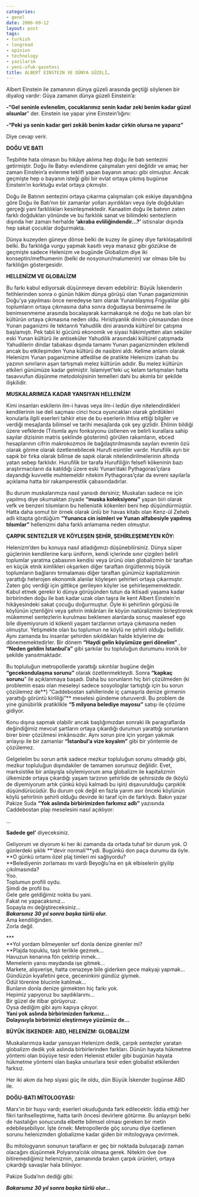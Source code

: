 ```yaml
---
categories:
- genel
date: 2006-09-12
layout: post
tags:
- turkish
- longread
- opinion
- technology
- yazilarim
- yeni-ufuk-gazetesi
title: ALBERT EINSTEIN VE DÜNYA GÜZELİ…
---
```


Albert Einstein ile zamanının dünya güzeli arasında geçtiği söylenen bir diyalog vardır: Güya zamanın dünya güzeli Einstein’a:

**\-“Gel seninle evlenelim, çocuklarımız senin kadar zeki benim kadar güzel olsunlar**” der. Einstein ise yapar yine Einstein’lığını:

**\-“Peki ya senin kadar geri zekâlı benim kadar çirkin olursa ne yaparız”**

Diye cevap verir.

**DOĞU VE BATI**

Teşbihte hata olmasın bu hikâye aklıma hep doğu ile batı sentezini getirmiştir. Doğu ile Batıyı evlendirme çalışmaları yeni değildir ve amaç her zaman Einstein’a evlenme teklifi yapan bayanın amacı gibi olmuştur. Ancak geçmişte hep o bayanın isteği gibi bir evlat ortaya çıkmış bugünse Einstein’ın korktuğu evlat ortaya çıkmıştır.

Doğu ile Batının sentezini ortaya çıkarma çalışmaları çok eskiye dayandığına göre Doğu ile Batı’nın bir zamanlar yolları ayırdıkları veya öyle doğdukları gerçeği yani farklılıkları kesinleşmektedir. Kanaatim doğu ile batının zaten farklı doğdukları yönünde ve bu farklılık sanat ve bilimdeki sentezlerin dışında her zaman herhalde **‘akraba evliliğindendir...?’** istisnalar dışında hep sakat çocuklar doğurmakta.

Dünya kuzeyden güneye dönse belki de kuzey ile güney diye farklılaşabilirdi belki. Bu farklılığa vurgu yapmak kasıtlı veya manasız gibi gözükse de geçmişte sadece Helenizm ve bugünde Globalizm diye iki konseptin/mefhumenin (belki de nosyonun/malumenin) var olması bile bu farklılığın göstergesidir.

**HELLENİZM VE GLOBALİZM**

Bu farkı kabul ediyorsak düşünmeye devam edebiliriz: Büyük İskenderin fetihlerinden sonra o günün hâkim dünya görüşü olan Yunan paganizminin Doğu’ya yayılması önce neredeyse tam olarak Yunanlılaşmış Frigyalılar gibi toplumların ortaya çıkmasına daha sonra doğudaysa benimseme ile benimsenmeme arasında bocalayarak karmakarışık ne doğu ne batı olan bir kültürün ortaya çıkmasına neden oldu. Hıristiyanlık dininin çıkmasından önce Yunan paganizmi ile tektanrılı Yahudilik dini arasında kültürel bir çatışma başlamıştı. Pek tabii ki gücünü ekonomik ve siyasi hâkimiyetten alan seküler eski Yunan kültürü ile antiseküler Yahudilik arasındaki kültürel çatışmada Yahudilerin dindar tabakası dışında tamamı Yunan paganizminden etkilendi ancak bu etkileşimden Yuna kültürü de nasibini aldı. Kelime anlamı olarak Helenizm Yunan paganizmine atfedilse de pratikte Helenizm izahatı bu yazının sınırların aşan tartışmalı melez kültürün adıdır. Bu melez kültürün etkileri günümüze kadar gelmiştir. İslamiyet’teki uç kelam tartışmaları hatta tasavvufun düşünme metodolojisinin temelleri dahi bu akımla bir şekilde ilişkilidir.

**MUSKALARIMIZA KADAR YANSIYAN HELLENİZM**

Kimi insanları eskilerin ilm-i havas veya ilm-i ledün diye nitelendirdikleri kendilerinin ise deli saçması cinci hoca oyuncakları olarak gördükleri konularla ilgili eserleri tahkir etse de bu eserlerin ihtiva ettiği bilgiler ve verdiği mesajlarda bilimsel ve tarihi mesajlarda çok şey gizlidir. Ehlinin bildiği üzere vefklerde (Tılsımla aynı fonksiyonu üstlenen ve belirli kurallara sahip sayılar dizisinin matris şeklinde gösterimi) görülen rakamların, ebced hesaplarının cifrin makrokozmos ile bağdaştırılmasında sayıları evrenin özü olarak görme olarak özetlenebilecek Hurufi esintiler vardır. Hurufilik ayrı bir sapık bir fırka olarak bilinse de sapık olarak nitelendirilmelerinin altında yatan sebep farklıdır. Hurufilik bir tarafa Hurufiliğin felsefi kökeninin bazı araştırmacıların da katıldığı üzere eski Yunan’daki Pythagoras’çılara dayandığı kuvvetle muhtemeldir nitekim Pythagoras’çılar da evreni sayılarla açıklama hatta bir rakamperestlik çabasındadırlar.

Bu durum muskalarımıza nasıl yansıdı dersiniz; Muskaları sadece ne için yapılmış diye okumaktan ziyade **“muska koleksiyonu”** yapan biri olarak vefk ve benzeri tılsımların bu hellenistik kökenleri beni hep düşündürmüştür. Hatta daha somut bir örnek olarak ünlü bir havas kitabı olan Kenz-ül Zeheb adlı kitapta gördüğüm **“Yunanca cin isimleri ve Yunan alfabesiyle yapılmış tılsımlar”** hellenizmi daha farklı anlamama neden olmuştur.

**ÇARPIK SENTEZLER VE KÖYLEŞEN ŞEHİR, ŞEHİRLEŞEMEYEN KÖY:**

Helenizm’den bu konuya nasıl atladığımızı düşünebilirsiniz. Dünya süper güçlerinin kendilerine karşı üniform, kendi içlerinde sınır çizgileri belirli toplumlar yaratma çabasının kendisi veya ürünü olan globalizmin bir taraftan en küçük etnik kimlikleri okşarken diğer taraftan örgütlenmiş büyük toplumların bağlarını tırmalaması diğer taraftan günümüz kapitalizminin yarattığı heterojen ekonomik alanlar köyleşen şehirleri ortaya çıkarmıştır. Zaten göç verdiği için gittikçe gerileyen köyler ise şehirleşememektedir. Kabul etmek gerekir ki dünya görüşünden tutun da iktisadi yaşama kadar birbirinden doğu ile batı kadar uzak olan taşra ile kent Albert Einstein’ın hikâyesindeki sakat çocuğu doğurmuştur. Öyle ki şehirlinin görgüsü ile köylünün içtenliğini veya şehrin imkânları ile köyün natüralizmini birleştirerek mükemmel sentezlerin kurulması beklenen alanlarda sonuç maalesef ego bile diyemiyorum id kökenli yaşam tarzlarının ortaya çıkmasına neden olmuştur. Yetişmekte olan bu toplumun ne köylü ne şehirli olduğu bellidir. Aynı zamanda bu insanlar şehirden sıkıldıkları halde köylerine de dönememektedirler. Bir dönem **“Haydi gelin köyümüze geri dönelim”** , **“Neden geldim İstanbul’a”** gibi şarkılar bu topluluğun durumunu ironik bir şekilde yansıtmaktadır.

Bu topluluğun metropollerde yarattığı sıkıntılar bugüne değin **“gecekondulaşma sorunu”** olarak özetlenmekteydi. Sonra **“kapkaç sorunu**” ile açıklanmaya başadı. Daha bu sorunların hiç biri çözülmeden (ki problemin esası olan meseleyi sadece sosyologlar tartıştığı için bu sorun çözülemez de**) “Caddebostan sahillerinde iç çamaşırla denize girmenin yarattığı görüntü kirliliği”** meselesi gündeme oturuverdi. Bu problem de yine günübirlik pratiklikle **“5 milyona belediye mayosu”** satışı ile çözüme gidiyor.

Konu dışına sapmak olabilir ancak başlığımızdan sonraki ilk paragraflarda değindiğimiz mevcut şartların ortaya çıkardığı durumun yarattığı sorunların birer birer çözülmesi imkânsızdır. Aynı sorun pire için yorgan yakmak anlayışı ile bir zamanlar **“İstanbul’a vize koyalım”** gibi bir yöntemle de çözülemez.

Gelgelelim bu sorun artık sadece mezkur topluluğun sorunu olmadığı gibi, mezkur topluluğun dışındakiler de tamamen sorunsuz değildir. Evet, marksistike bir anlayışla söylemiyorum ama globalizm ile kapitalizmin ülkemizde ortaya çıkardığı yaşam tarzının şehirlide de şehirsizde de (köylü de diyemiyorum artık çünkü köyü kalmadı bu işin) dışavurulduğu çarpıklık düşündürücüdür. Bu durum çok değil en fazla yarım asır önceki köylünün köylü şehirlinin şehirli olduğu devirde iki taraf için de farklıydı. Bakın yazar Pakize Suda **“Yok aslında birbirimizden farkımız adlı”** yazısında Caddebostan plajı meselesini nasıl açıklıyor:

…

**Sadede gel’** diyeceksiniz.  
  
Geliyorum ve diyorum ki her iki zamanda da ortada tuhaf bir durum yok. O günlerdeki şıklık **‘devir normali’**ydi. Bugünkü don paça durumu da öyle.  
**O günkü ortamı özel plaj timleri mi sağlıyordu?  
**Belediyenin zorlaması mı vardı Beyoğlu’na en şık elbiselerin giyilip çıkılmasında?  
Yoo.  
Toplumun profili oydu.  
Şimdi de profil bu.  
Gele gele geldiğimiz nokta bu yani.  
Fakat ne yapacaksınız...  
Sopayla mı değiştireceksiniz...  
**_Bakarsınız 30 yıl sonra başka türlü olur._**  
Ama kendiliğinden.  
Zorla değil.  
  
\*\*\*  
**Yol yordam bilmeyenler sırf donla denize girenler mi?  
**Plajda topuklu, taşlı terlikle gezmek...  
Havuzun kenarına fön çektirip inmek...  
Memelerin yarısı meydanda işe gitmek...  
Markete, alışverişe, hatta cenazeye bile giderken gece makyajı yapmak...  
Gündüzün kıyafetini gece, geceninkini gündüz giymek.  
Ödül törenine blucinle katılmak...  
Bunların donla denize girmekten hiç farkı yok.  
Hepimiz yapıyoruz bu saydıklarımı...  
Bir güzel de itibar görüyoruz.  
Oysa dediğim gibi aynı kapıya çıkıyor.  
**Yani yok aslında birbirimizden farkımız...  
Dolayısıyla birbirimizi eleştirmeye yüzümüz de...**

**BÜYÜK İSKENDER: ABD, HELENİZM: GLOBALİZM**

Muskalarımıza kadar yansıyan Helenizm dedik, çarpık sentezler yaratan globalizm dedik yok aslında birbirlerinden farkları. Dünün hayata hükmetme yöntemi olan büyüye tesir eden Helenist etkiler gibi bugünün hayata hükmetme yöntemi olan başka unsurlara tesir eden globalist etkilerden farksız.

Her iki akım da hep siyasi güç ile oldu, dün Büyük İskender bugünse ABD ile.

**DOĞU-BATI MİTOLOGYASI:**

Marx’ın bir huyu vardı; eserleri okuduğunda fark edilecektir. İddia ettiği her fikri tarihselleştirme, hatta tarih öncesi devirlere götürme. Bu anlayışın belki de hastalığın sonucunda elbette bilimsel olması gereken bir metin edebileşebiliyor. İşte örnek: Metropollerde göç sorunu diye özetlenen sorunu helenizmden globalizme kadar giden bir mitologyaya çevirmek.

Bu mitologyanın sonunun tarafların er geç bir noktada buluşacağı zaman olacağını düşünmek Polyanna’cılık olmasa gerek. Nitekim öve öve bitiremediğimiz helenizmin, zamanında bırakın çarpık ürünleri, ortaya çıkardığı savaşlar hala biliniyor.

Pakize Suda’nın dediği gibi:

**_Bakarsınız 30 yıl sonra başka türlü olur…_**
